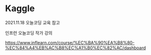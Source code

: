 # Kaggle

2021.11.18 오늘코딩 교육 참고

인프런 오늘코딩 작가 강의

https://www.inflearn.com/course/%EC%BA%90%EA%B8%80-%EC%84%A4%EB%AC%B8%EC%A1%B0%EC%82%AC/dashboard


